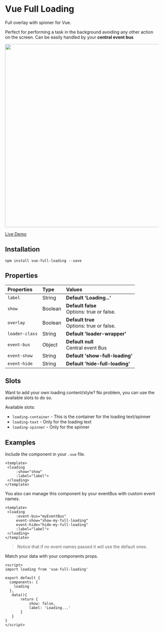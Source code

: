 #   Vue Full Loading


Full overlay with spinner for Vue.

Perfect for performing a task in the background avoiding any other action on the screen.
Can be easily handled by your <b>central event bus</b>

<p align="center">
<img width="600" src="https://raw.githubusercontent.com/PygmySlowLoris/vue-full-loading/master/demo.gif"/>
</p>

<a href="https://pygmyslowloris.github.io/vue-full-loading/"> Live Demo</a>

##  Installation

```
npm install vue-full-loading --save
```

##  Properties

| Properties            | Type      | Values     |
| :---------------      | :-------  | :--------- |
|  `label`              | String    | <b>Default 'Loading...' |
|  `show`               | Boolean   | <b>Default false</b> <br>Options: true or false.  |
|  `overlay`            | Boolean   | <b>Default true</b> <br>Options: true or false.  |
|  `loader-class`       | String    | <b>Default 'loader-wrapper'   |
|  `event-bus`          | Object    | <b>Default null</b> <br>Central event Bus  |
|  `event-show`         | String    | <b>Default 'show-full-loading'|
|  `event-hide`         | String    | <b>Default 'hide-full-loading'|

##  Slots

Want to add your own loading content/style? No problem, you can use the available slots to do so.

Available slots:
 * `loading-container` - This is the container for the loading text/spinner
 * `loading-text` -  Only for the loading text
 * `loading-spinner` - Only for the spinner

##  Examples

Include the component in your `.vue` file. 
```
<template>
 <loading
     :show="show"
     :label="label">
 </loading>
</template>
```

You also can manage this component by your eventBus with custom event names. 
```
<template>
 <loading
     :event-bus="myEventBus"
     event-show="show-my-full-loading"
     event-hide="hide-my-full-loading"
     :label="label">
 </loading>
</template>
```
> Notice that if no event names passed it will use the default ones.

Match your data with your components props.
```
<script>
import loading from 'vue-full-loading'

export default {
  components: {
    loading
  },
   data(){
       return {
           show: false,
           label: 'Loading...'
       }
   }
}
</script>
```

